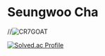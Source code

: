 # Seungwoo Cha

//![CR7GOAT](https://github.com/DolBaKi/DolBaKi/blob/main/CR&GOAT.gif)

[![Solved.ac Profile](http://mazassumnida.wtf/api/v2/generate_badge?boj=woojohn77)](https://solved.ac/woojohn77/)
